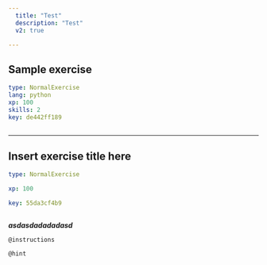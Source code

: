 ```yaml
---
  title: "Test"
  description: "Test"
  v2: true

---
```

## Sample exercise

```yaml
type: NormalExercise
lang: python
xp: 100
skills: 2
key: de442ff189



```














---
## Insert exercise title here

```yaml
type: NormalExercise

xp: 100

key: 55da3cf4b9



```

***asdasdadadadasd***

`@instructions`


`@hint`









